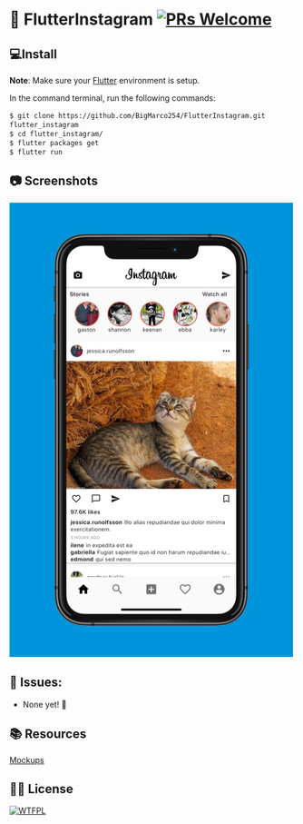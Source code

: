 # 📱 FlutterInstagram [![PRs Welcome](https://img.shields.io/badge/PRs-welcome-brightgreen.svg?style=flat-square)](http://makeapullrequest.com)

## 💻Install
**Note**: Make sure your [Flutter](https://flutter.dev) environment is setup.


In the command terminal, run the following commands:

    $ git clone https://github.com/BigMarco254/FlutterInstagram.git flutter_instagram
    $ cd flutter_instagram/
    $ flutter packages get
    $ flutter run

## 📷 Screenshots
![Mockup 1](https://raw.githubusercontent.com/BigMarco254/FlutterInstagram/master/mockups/mockup-1.jpeg)

## 🤔 Issues:
 * None yet! 🙏

## 📚 Resources
[Mockups](https://shotsnapp.com)

## 🤷‍♂️ License
[![WTFPL](http://www.wtfpl.net/wp-content/uploads/2012/12/wtfpl-badge-1.png)](https://choosealicense.com/licenses/wtfpl/)